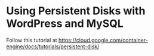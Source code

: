 # Using Persistent Disks with WordPress and MySQL

Follow this tutorial at https://cloud.google.com/container-engine/docs/tutorials/persistent-disk/


